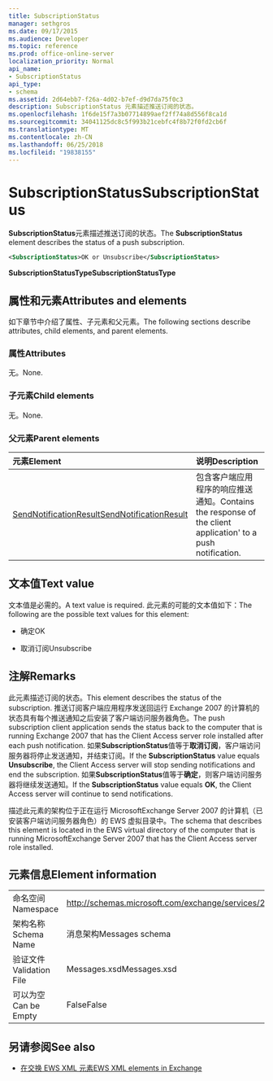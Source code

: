 ```yaml
---
title: SubscriptionStatus
manager: sethgros
ms.date: 09/17/2015
ms.audience: Developer
ms.topic: reference
ms.prod: office-online-server
localization_priority: Normal
api_name:
- SubscriptionStatus
api_type:
- schema
ms.assetid: 2d64ebb7-f26a-4d02-b7ef-d9d7da75f0c3
description: SubscriptionStatus 元素描述推送订阅的状态。
ms.openlocfilehash: 1f6de15f7a3b07714899aef2ff74a8d556f8ca1d
ms.sourcegitcommit: 34041125dc8c5f993b21cebfc4f8b72f0fd2cb6f
ms.translationtype: MT
ms.contentlocale: zh-CN
ms.lasthandoff: 06/25/2018
ms.locfileid: "19838155"
---
```

# <a name="subscriptionstatus"></a><span data-ttu-id="131b1-103">SubscriptionStatus</span><span class="sxs-lookup"><span data-stu-id="131b1-103">SubscriptionStatus</span></span>

<span data-ttu-id="131b1-104">**SubscriptionStatus**元素描述推送订阅的状态。</span><span class="sxs-lookup"><span data-stu-id="131b1-104">The **SubscriptionStatus** element describes the status of a push subscription.</span></span> 
  
```xml
<SubscriptionStatus>OK or Unsubscribe</SubscriptionStatus>
```

 <span data-ttu-id="131b1-105">**SubscriptionStatusType**</span><span class="sxs-lookup"><span data-stu-id="131b1-105">**SubscriptionStatusType**</span></span>
## <a name="attributes-and-elements"></a><span data-ttu-id="131b1-106">属性和元素</span><span class="sxs-lookup"><span data-stu-id="131b1-106">Attributes and elements</span></span>

<span data-ttu-id="131b1-107">如下章节中介绍了属性、子元素和父元素。</span><span class="sxs-lookup"><span data-stu-id="131b1-107">The following sections describe attributes, child elements, and parent elements.</span></span>
  
### <a name="attributes"></a><span data-ttu-id="131b1-108">属性</span><span class="sxs-lookup"><span data-stu-id="131b1-108">Attributes</span></span>

<span data-ttu-id="131b1-109">无。</span><span class="sxs-lookup"><span data-stu-id="131b1-109">None.</span></span>
  
### <a name="child-elements"></a><span data-ttu-id="131b1-110">子元素</span><span class="sxs-lookup"><span data-stu-id="131b1-110">Child elements</span></span>

<span data-ttu-id="131b1-111">无。</span><span class="sxs-lookup"><span data-stu-id="131b1-111">None.</span></span>
  
### <a name="parent-elements"></a><span data-ttu-id="131b1-112">父元素</span><span class="sxs-lookup"><span data-stu-id="131b1-112">Parent elements</span></span>

|<span data-ttu-id="131b1-113">**元素**</span><span class="sxs-lookup"><span data-stu-id="131b1-113">**Element**</span></span>|<span data-ttu-id="131b1-114">**说明**</span><span class="sxs-lookup"><span data-stu-id="131b1-114">**Description**</span></span>|
|:-----|:-----|
|[<span data-ttu-id="131b1-115">SendNotificationResult</span><span class="sxs-lookup"><span data-stu-id="131b1-115">SendNotificationResult</span></span>](sendnotificationresult.md) <br/> |<span data-ttu-id="131b1-116">包含客户端应用程序的响应推送通知。</span><span class="sxs-lookup"><span data-stu-id="131b1-116">Contains the response of the client application' to a push notification.</span></span>  <br/> |
   
## <a name="text-value"></a><span data-ttu-id="131b1-117">文本值</span><span class="sxs-lookup"><span data-stu-id="131b1-117">Text value</span></span>

<span data-ttu-id="131b1-118">文本值是必需的。</span><span class="sxs-lookup"><span data-stu-id="131b1-118">A text value is required.</span></span> <span data-ttu-id="131b1-119">此元素的可能的文本值如下：</span><span class="sxs-lookup"><span data-stu-id="131b1-119">The following are the possible text values for this element:</span></span>
  
- <span data-ttu-id="131b1-120">确定</span><span class="sxs-lookup"><span data-stu-id="131b1-120">OK</span></span>
    
- <span data-ttu-id="131b1-121">取消订阅</span><span class="sxs-lookup"><span data-stu-id="131b1-121">Unsubscribe</span></span>
    
## <a name="remarks"></a><span data-ttu-id="131b1-122">注解</span><span class="sxs-lookup"><span data-stu-id="131b1-122">Remarks</span></span>

<span data-ttu-id="131b1-123">此元素描述订阅的状态。</span><span class="sxs-lookup"><span data-stu-id="131b1-123">This element describes the status of the subscription.</span></span> <span data-ttu-id="131b1-124">推送订阅客户端应用程序发送回运行 Exchange 2007 的计算机的状态具有每个推送通知之后安装了客户端访问服务器角色。</span><span class="sxs-lookup"><span data-stu-id="131b1-124">The push subscription client application sends the status back to the computer that is running Exchange 2007 that has the Client Access server role installed after each push notification.</span></span> <span data-ttu-id="131b1-125">如果**SubscriptionStatus**值等于**取消订阅**，客户端访问服务器将停止发送通知，并结束订阅。</span><span class="sxs-lookup"><span data-stu-id="131b1-125">If the **SubscriptionStatus** value equals **Unsubscribe**, the Client Access server will stop sending notifications and end the subscription.</span></span> <span data-ttu-id="131b1-126">如果**SubscriptionStatus**值等于**确定**，则客户端访问服务器将继续发送通知。</span><span class="sxs-lookup"><span data-stu-id="131b1-126">If the **SubscriptionStatus** value equals **OK**, the Client Access server will continue to send notifications.</span></span>
  
<span data-ttu-id="131b1-127">描述此元素的架构位于正在运行 MicrosoftExchange Server 2007 的计算机（已安装客户端访问服务器角色）的 EWS 虚拟目录中。</span><span class="sxs-lookup"><span data-stu-id="131b1-127">The schema that describes this element is located in the EWS virtual directory of the computer that is running MicrosoftExchange Server 2007 that has the Client Access server role installed.</span></span>
  
## <a name="element-information"></a><span data-ttu-id="131b1-128">元素信息</span><span class="sxs-lookup"><span data-stu-id="131b1-128">Element information</span></span>

|||
|:-----|:-----|
|<span data-ttu-id="131b1-129">命名空间</span><span class="sxs-lookup"><span data-stu-id="131b1-129">Namespace</span></span>  <br/> |http://schemas.microsoft.com/exchange/services/2006/messages  <br/> |
|<span data-ttu-id="131b1-130">架构名称</span><span class="sxs-lookup"><span data-stu-id="131b1-130">Schema Name</span></span>  <br/> |<span data-ttu-id="131b1-131">消息架构</span><span class="sxs-lookup"><span data-stu-id="131b1-131">Messages schema</span></span>  <br/> |
|<span data-ttu-id="131b1-132">验证文件</span><span class="sxs-lookup"><span data-stu-id="131b1-132">Validation File</span></span>  <br/> |<span data-ttu-id="131b1-133">Messages.xsd</span><span class="sxs-lookup"><span data-stu-id="131b1-133">Messages.xsd</span></span>  <br/> |
|<span data-ttu-id="131b1-134">可以为空</span><span class="sxs-lookup"><span data-stu-id="131b1-134">Can be Empty</span></span>  <br/> |<span data-ttu-id="131b1-135">False</span><span class="sxs-lookup"><span data-stu-id="131b1-135">False</span></span>  <br/> |
   
## <a name="see-also"></a><span data-ttu-id="131b1-136">另请参阅</span><span class="sxs-lookup"><span data-stu-id="131b1-136">See also</span></span>



- [<span data-ttu-id="131b1-137">在交换 EWS XML 元素</span><span class="sxs-lookup"><span data-stu-id="131b1-137">EWS XML elements in Exchange</span></span>](ews-xml-elements-in-exchange.md)

